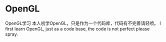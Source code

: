 # OpenGL
OpenGL学习
本人初学OpenGL，只是作为一个代码库，代码有不完善请轻喷。
I first learn OpenGL, just as a code base, the code is not perfect please spray.
